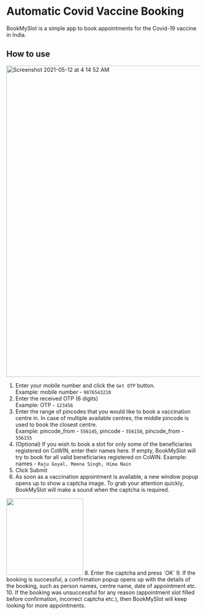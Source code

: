 # Automatic Covid Vaccine Booking
BookMySlot is a simple app to book appointments for the Covid-19 vaccine in India.

## How to use

<img width="812" alt="Screenshot 2021-05-12 at 4 14 52 AM" src="https://user-images.githubusercontent.com/15952329/117893738-9c4e7680-b2d8-11eb-98be-fa79fa24f5fd.png">

1. Enter your mobile number and click the `Get OTP` button.  
Example: mobile number - `9876543210`
2. Enter the received OTP (6 digits)  
Example: OTP - `123456`
3. Enter the range of pincodes that you would like to book a vaccination centre in. In case of multiple available centres, the middle pincode is used to book the closest centre.  
Example: pincode_from - `556145`, pincode - `556150`, pincode_from - `556155`
4. (Optional) If you wish to book a slot for only some of the beneficiaries registered on CoWIN, enter their names here. If empty, BookMySlot will try to book for all valid beneficiaries registered on CoWIN.
Example: names - `Raju Goyal, Meena Singh, Hima Nain`
5. Click Submit
6. As soon as a vaccination appointment is available, a new window popup opens up to show a captcha image. To grab your attention quickly, BookMySlot will make a sound when the captcha is required.  
<img src="https://user-images.githubusercontent.com/15952329/117894597-52669000-b2da-11eb-908b-5b1a6e95d90f.png" height="200">
8. Enter the captcha and press `OK`
9. If the booking is successful, a confirmation popup opens up with the details of the booking, such as person names, centre name, date of appointment etc. 
10. If the booking was unsuccessful for any reason (appointment slot filled before confirmation, incorrect captcha etc.), then BookMySlot will keep looking for more appointments.


